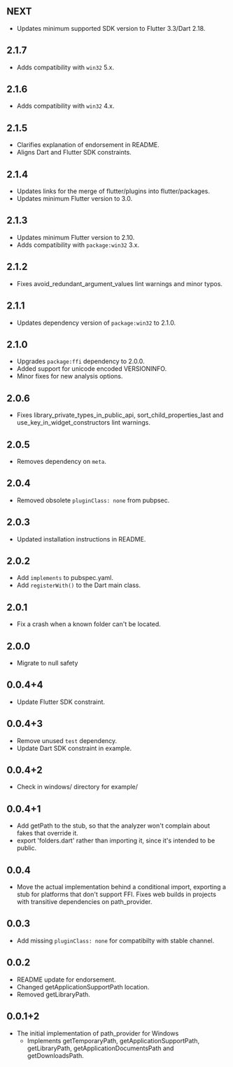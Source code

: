 ## NEXT

- Updates minimum supported SDK version to Flutter 3.3/Dart 2.18.

## 2.1.7

- Adds compatibility with `win32` 5.x.

## 2.1.6

- Adds compatibility with `win32` 4.x.

## 2.1.5

- Clarifies explanation of endorsement in README.
- Aligns Dart and Flutter SDK constraints.

## 2.1.4

- Updates links for the merge of flutter/plugins into flutter/packages.
- Updates minimum Flutter version to 3.0.

## 2.1.3

- Updates minimum Flutter version to 2.10.
- Adds compatibility with `package:win32` 3.x.

## 2.1.2

- Fixes avoid_redundant_argument_values lint warnings and minor typos.

## 2.1.1

- Updates dependency version of `package:win32` to 2.1.0.

## 2.1.0

- Upgrades `package:ffi` dependency to 2.0.0.
- Added support for unicode encoded VERSIONINFO.
- Minor fixes for new analysis options.

## 2.0.6

- Fixes library_private_types_in_public_api, sort_child_properties_last and use_key_in_widget_constructors
  lint warnings.

## 2.0.5

- Removes dependency on `meta`.

## 2.0.4

- Removed obsolete `pluginClass: none` from pubpsec.

## 2.0.3

- Updated installation instructions in README.

## 2.0.2

- Add `implements` to pubspec.yaml.
- Add `registerWith()` to the Dart main class.

## 2.0.1

- Fix a crash when a known folder can't be located.

## 2.0.0

- Migrate to null safety

## 0.0.4+4

- Update Flutter SDK constraint.

## 0.0.4+3

- Remove unused `test` dependency.
- Update Dart SDK constraint in example.

## 0.0.4+2

- Check in windows/ directory for example/

## 0.0.4+1

- Add getPath to the stub, so that the analyzer won't complain about
  fakes that override it.
- export 'folders.dart' rather than importing it, since it's intended to be
  public.

## 0.0.4

- Move the actual implementation behind a conditional import, exporting
  a stub for platforms that don't support FFI. Fixes web builds in
  projects with transitive dependencies on path_provider.

## 0.0.3

- Add missing `pluginClass: none` for compatibilty with stable channel.

## 0.0.2

- README update for endorsement.
- Changed getApplicationSupportPath location.
- Removed getLibraryPath.

## 0.0.1+2

- The initial implementation of path_provider for Windows
  - Implements getTemporaryPath, getApplicationSupportPath, getLibraryPath,
    getApplicationDocumentsPath and getDownloadsPath.
